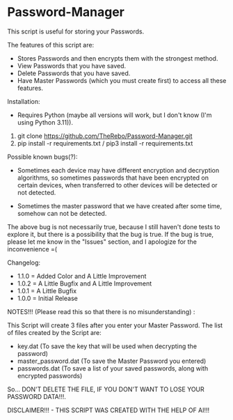 # Password-Manager

This script is useful for storing your Passwords.


The features of this script are:

- Stores Passwords and then encrypts them with the strongest method.
- View Passwords that you have saved.
- Delete Passwords that you have saved.
- Have Master Passwords (which you must create first) to access all these features.


Installation:

- Requires Python (maybe all versions will work, but I don't know (I'm using Python 3.11)).
1. git clone https://github.com/TheRebo/Password-Manager.git
2. pip install -r requirements.txt / pip3 install -r requirements.txt


Possible known bugs(?):

- Sometimes each device may have different encryption and decryption algorithms, so sometimes passwords that have been encrypted on certain devices, when transferred to other devices will be detected or not detected.

- Sometimes the master password that we have created after some time, somehow can not be detected.

The above bug is not necessarily true, because I still haven't done tests to explore it, but there is a possibility that the bug is true. If the bug is true, please let me know in the "Issues" section, and I apologize for the inconvenience =(


Changelog:

- 1.1.0 = Added Color and A Little Improvement
- 1.0.2 = A Little Bugfix and A Little Improvement
- 1.0.1 = A Little Bugfix
- 1.0.0 = Initial Release


NOTES!!! (Please read this so that there is no misunderstanding) :

This Script will create 3 files after you enter your Master Password.
The list of files created by the Script are:

- key.dat (To save the key that will be used when decrypting the password)
- master_password.dat (To save the Master Password you entered)
- passwords.dat (To save a list of your saved passwords, along with encrypted passwords)

So... DON'T DELETE THE FILE, IF YOU DON'T WANT TO LOSE YOUR PASSWORD DATA!!!.

DISCLAIMER!!! - THIS SCRIPT WAS CREATED WITH THE HELP OF AI!!!
